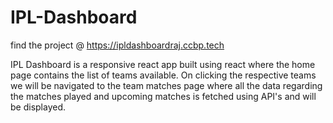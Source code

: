 # IPL-Dashboard

find the project @ https://ipldashboardraj.ccbp.tech

IPL Dashboard is a responsive react app built using react where the home page contains the list of teams available.
On clicking the respective teams we will be navigated to the team matches page where all the data regarding the matches
played and upcoming matches is fetched using API's and will be displayed.
